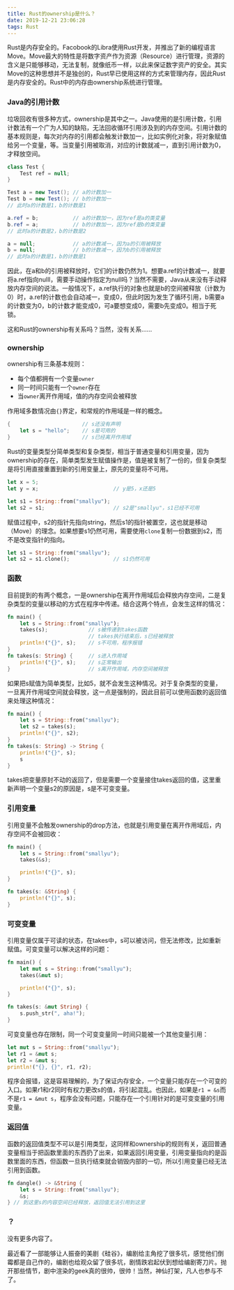 ```yaml
---
title: Rust的ownership是什么？
date: 2019-12-21 23:06:28
tags: Rust
---
```


Rust是内存安全的。Facobook的Libra使用Rust开发，并推出了新的编程语言Move。Move最大的特性是将数字资产作为资源（Resource）进行管理，资源的含义是只能够移动，无法复制，就像纸币一样，以此来保证数字资产的安全。其实Move的这种思想并不是独创的，Rust早已使用这样的方式来管理内存，因此Rust是内存安全的。Rust中的内存由ownership系统进行管理。

### Java的引用计数

垃圾回收有很多种方式，ownership是其中之一。Java使用的是引用计数，引用计数法有一个广为人知的缺陷，无法回收循环引用涉及到的内存空间。引用计数的基本规则是，每次对内存的引用都会触发计数加一，比如实例化对象，将对象赋值给另一个变量，等。当变量引用被取消，对应的计数就减一，直到引用计数为0，才释放空间。

```Java
class Test {
    Test ref = null;
}

Test a = new Test(); // a的计数加一
Test b = new Test(); // b的计数加一
// 此时a的计数是1，b的计数是1

a.ref = b;           // a的计数加一，因为ref是a的类变量
b.ref = a;           // b的计数加一，因为ref是b的类变量
// 此时a的计数是2，b的计数是2

a = null;            // a的计数减一，因为a的引用被释放
b = null;            // b的计数减一，因为b的引用被释放
// 此时a的计数是1，b的计数是1
```

因此，在a和b的引用被释放时，它们的计数仍然为1。想要a.ref的计数减一，就要将a.ref指向nulll，需要手动操作指定为null吗？当然不需要，Java从来没有手动释放内存空间的说法。一般情况下，a.ref执行的对象也就是b的空间被释放（计数为0）时，a.ref的计数也会自动减一，变成0，但此时因为发生了循环引用，b需要a的计数变为0，b的计数才能变成0，可a要想变成0，需要b先变成0。相当于死锁。

这和Rust的ownership有关系吗？当然，没有关系……

### ownership

ownership有三条基本规则：

- 每个值都拥有一个变量`owner`
- 同一时间只能有一个`owner`存在
- 当`owner`离开作用域，值的内存空间会被释放

作用域多数情况由`{}`界定，和常规的作用域是一样的概念。

```Rust
{                       // s还没有声明
    let s = "hello";    // s是可用的
}                       // s已经离开作用域
```

Rust的变量类型分简单类型和复杂类型，相当于普通变量和引用变量，因为ownership的存在，简单类型发生赋值操作是，值是被复制了一份的，但复杂类型是将引用直接重置到新的引用变量上，原先的变量将不可用。

```Rust
let x = 5;
let y = x;                        // y是5，x还是5

let s1 = String::from("smallyu");
let s2 = s1;                      // s2是"smallyu"，s1已经不可用
```

赋值过程中，s2的指针先指向string，然后s1的指针被置空，这也就是移动（Move）的理念。如果想要s1仍然可用，需要使用`clone`复制一份数据到s2，而不是改变指针的指向。

```Rust
let s1 = String::from("smallyu");
let s2 = s1.clone();              // s1仍然可用
```

### 函数

目前提到的有两个概念，一是ownership在离开作用域后会释放内存空间，二是复杂类型的变量以移动的方式在程序中传递。结合这两个特点，会发生这样的情况：

```Rust
fn main() {
    let s = String::from("smallyu");
    takes(s);             // s被传递到takes函数
                          // takes执行结束后，s已经被释放
    println!("{}", s);    // s不可用，程序报错
}
fn takes(s: String) {     // s进入作用域
    println!("{}", s);    // s正常输出
}                         // s离开作用域，内存空间被释放
```

如果把s赋值为简单类型，比如5，就不会发生这种情况。对于复杂类型的变量，一旦离开作用域空间就会释放，这一点是强制的，因此目前可以使用函数的返回值来处理这种情况：

```Rust
fn main() {
    let s = String::from("smallyu");
    let s2 = takes(s); 
    println!("{}", s2);
}
fn takes(s: String) -> String { 	
    println!("{}", s); 
    s
} 						
```

takes把变量原封不动的返回了，但是需要一个变量接住takes返回的值，这里重新声明一个变量s2的原因是，s是不可变变量。

### 引用变量

引用变量不会触发ownership的drop方法，也就是引用变量在离开作用域后，内存空间不会被回收：

```Rust
fn main() {
    let s = String::from("smallyu");
    takes(&s);

    println!("{}", s);
}

fn takes(s: &String) {
    println!("{}", s);
}
```

### 可变变量

引用变量仅属于可读的状态，在takes中，s可以被访问，但无法修改，比如重新赋值。可变变量可以解决这样的问题：

```Rust
fn main() {
    let mut s = String::from("smallyu");
    takes(&mut s);

    println!("{}", s);
}

fn takes(s: &mut String) {
    s.push_str(", aha!");
}
```

可变变量也存在限制，同一个可变变量同一时间只能被一个其他变量引用：

```Rust
let mut s = String::from("smallyu");
let r1 = &mut s;
let r2 = &mut s;
println!("{}, {}", r1, r2);
```

程序会报错，这是容易理解的，为了保证内存安全，一个变量只能存在一个可变的入口。如果r1和r2同时有权力更改s的值，将引起混乱。也因此，如果是`r1 = &s`而不是`r1 = &mut s`，程序会没有问题，只能存在一个引用针对的是可变变量的引用变量。

### 返回值

函数的返回值类型不可以是引用类型，这同样和ownership的规则有关，返回普通变量相当于把函数里面的东西扔了出来，如果返回引用变量，引用变量指向的是函数里面的东西，但函数一旦执行结束就会销毁内部的一切，所以引用变量已经无法引用到函数。

```Rust
fn dangle() -> &String {
    let s = String::from("smallyu");
    &s;
} // 到这里s的内容空间已经释放，返回值无法引用到这里
```

### ？

没有更多内容了。

最近看了一部能够让人振奋的美剧《硅谷》，编剧给主角挖了很多坑，感觉他们倒霉都是自己作的，编剧也给观众留了很多坑，剧情跌宕起伏到想给编剧寄刀片。抛开那些情节，剧中渲染的geek真的很帅，很帅！当然，神仙打架，凡人也参与不了。